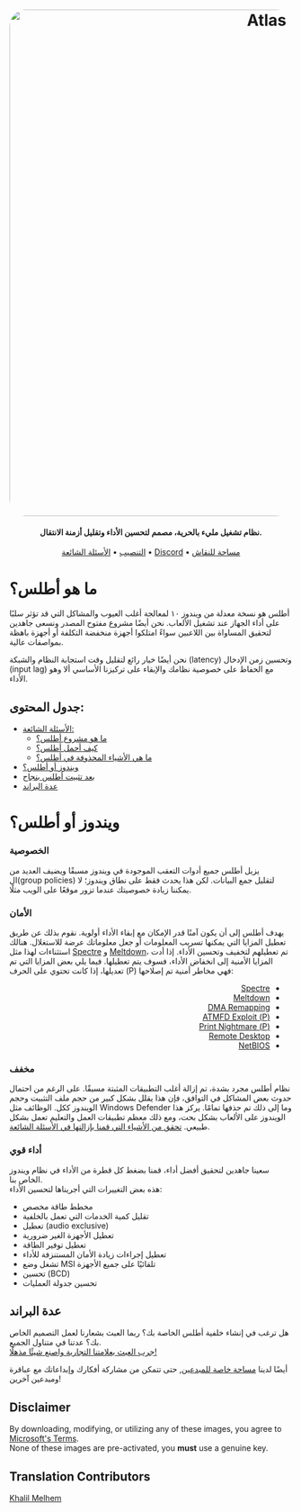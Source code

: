 <h1 align="center">
  <a href="http://atlasos.net"><img src="https://i.imgur.com/xV08gIt.png" alt="Atlas" width="900" style="border-radius: 30px"></a>
</h1>

<h4 align="center">نظام تشغيل مليء بالحرية، مصمم لتحسين الأداء وتقليل أزمنة الانتقال.</h4>

<p align="center">
  <a href="https://github.com/Atlas-OS/Atlas/wiki/2.-Installing">التنصيب</a>
  •
  <a href="https://github.com/Atlas-OS/Atlas/wiki/1.-FAQ#contents">الأسئلة الشائعة</a>
  •
  <a href="https://discord.com/servers/atlas-795710270000332800" target="_blank">Discord</a>
  •
  <a href="https://forum.atlasos.net">مساحة للنقاش</a>
</p>

# ما هو أطلس؟

أطلس هو نسخة معدلة من ويندوز ١٠ لمعالجة أغلب العيوب والمشاكل التي قد تؤثر سلبًا على أداء الجهاز عند تشغيل الألعاب. نحن أيضًا مشروع مفتوح المصدر ونسعى جاهدين لتحقيق المساواة بين اللاعبين سواءً امتلكوا أجهزة منخفضة التكلفة أو أجهزة باهظة بمواصفات عالية.

نحن أيضًا خيار رائع لتقليل وقت استجابة النظام والشبكة (latency) وتحسين زمن الإدخال (input lag) مع الحفاظ على خصوصية نظامك والإبقاء على تركيزنا الأساسي ألا وهو الأداء.

## جدول المحتوى:

<ul>
<li><a href="https://github.com/Atlas-OS/Atlas/wiki/1.-FAQ">الأسئلة الشائعة:</a><ul><li><a href="https://github.com/Atlas-OS/Atlas/wiki/1.-FAQ#11-what-is-the-atlas-project">ما هو مشروع أطلس؟</a></li>
<li><a href="https://github.com/Atlas-OS/Atlas/wiki/1.-FAQ#12-how-do-i-install-atlas-os">كيف أحمل أطلس؟</a></li>
<li><a href="https://github.com/Atlas-OS/Atlas/wiki/1.-FAQ#13-whats-removed-in-atlas-os">ما هي الأشياء المحذوفة في أطلس؟</a></li></ul></li>
<li><a href="#windows-vs-atlas">ويندوز أو أطلس؟</a></li>
<li><a href="https://github.com/Atlas-OS/Atlas/wiki/3.-Post-Install">بعد تثبيت أطلس بنجاح</a></li>
<li><a href="https://raw.githubusercontent.com/Atlas-OS/Atlas/main/img/brand-kit.zip">عدة البراند</a></li>
</ul>

## <h1 id="windows-vs-atlas">ويندوز أو أطلس؟</h1>

### **الخصوصية**

يزيل أطلس جميع أدوات التعقب الموجودة في ويندوز مسبقًا ويضيف العديد من ال(group policies) لتقليل جمع البيانات. لكن هذا يحدث فقط على نطاق ويندوز؛ لا يمكننا زيادة خصوصيتك عندما تزور موقعًا على الويب مثلًا.

### **الأمان**

يهدف أطلس إلى أن يكون آمنًا قدر الإمكان مع إبقاء الأداء أولوية. نقوم بذلك عن طريق تعطيل المزايا التي يمكنها تسريب المعلومات أو جعل معلوماتك عرضة للاستغلال. هنالك استثناءات لهذا مثل [Spectre](https://spectreattack.com/spectre.pdf) و [Meltdown](https://meltdownattack.com/meltdown.pdf)، تم تعطيلهم لتخفيف وتحسين الأداء. إذا أدت المزايا الأمنية إلى انخفاض الأداء، فسوف يتم تعطيلها. فيما يلي بعض المزايا التي تم تعديلها، إذا كانت تحتوي على الحرف (P) فهي مخاطر أمنية تم إصلاحها:

<ul dir="rtl">
  <li><a href="https://spectreattack.com/spectre.pdf">Spectre</a></li>
  <li><a href="https://meltdownattack.com/meltdown.pdf">Meltdown</a></li>
  <li><a href="https://docs.microsoft.com/en-us/windows/security/information-protection/kernel-dma-protection-for-thunderbolt">DMA Remapping</a></li>
  <li><a href="https://msrc.microsoft.com/update-guide/en-US/vulnerability/CVE-2020-1020">(P) ATMFD Exploit</a></li>
  <li><a href="https://us-cert.cisa.gov/ncas/current-activity/2021/06/30/printnightmare-critical-windows-print-spooler-vulnerability">(P) Print Nightmare</a></li>
  <li><a href="https://cve.mitre.org/cgi-bin/cvekey.cgi?keyword=Windows+Remote+Desktop">Remote Desktop</a></li>
  <li><a href="https://en.wikipedia.org/wiki/NetBIOS">NetBIOS</a></li>
</ul>

### **مخفف**

نظام أطلس مجرد بشدة، تم إزالة أغلب التطبيقات المثبتة مسبقًا. على الرغم من احتمال حدوث بعض المشاكل في التوافق، فإن هذا يقلل بشكل كبير من حجم ملف التثبيت وحجم الويندوز ككل. الوظائف مثل Windows Defender وما إلى ذلك تم حذفها تمامًا. يركز هذا الويندوز على الألعاب بشكل بحت، ومع ذلك معظم تطبيقات العمل والتعليم تعمل بشكل طبيعي. [تحقق من الأشياء التي قمنا بإزالتها في الأسئلة الشائعة](https://github.com/Atlas-OS/Atlas/wiki/1.-FAQ#13-whats-removed-in-atlas-os).

### **أداء قوي**

سعينا جاهدين لتحقيق أفضل أداء، قمنا بضغط كل قطرة من الأداء في نظام ويندوز الخاص بنا. <br/> هذه بعض التغييرات التي أجريناها لتحسين الأداء:

<ul>
<li>مخطط طاقة مخصص</li>
<li>تقليل كمية الخدمات التي تعمل بالخلفية</li>
<li>تعطيل (audio exclusive)</li>
<li>تعطيل الأجهزة الغير ضرورية</li>
<li>تعطيل توفير الطاقة</li>
<li>تعطيل إجراءات زيادة الأمان المستنزفة للأداء</li>
<li>تشغل وضع MSI تلقائيًا على جميع الأجهزة</li>
<li>تحسين (BCD)</li>
<li>تحسين جدولة العمليات</li>
</ul>

## عدة البراند

هل ترغب في إنشاء خلفية أطلس الخاصة بك؟ ربما العبث بشعارنا لعمل التصميم الخاص بك؟ عدتنا في متناول الجميع. <br/> [جرب العبث بعلامتنا التجارية واصنع شيئًا مذهلًا!](https://cdn.jsdelivr.net/gh/Atlas-OS/Atlas@main/img/brand-kit.zip)

أيضًا لدينا [مساحة خاصة للمبدعين](https://github.com/Atlas-OS/Atlas/discussions/categories/community-artwork), حتى تتمكن من مشاركة أفكارك وإبداعاتك مع عباقرة ومبدعين آخرين!

## Disclaimer

By downloading, modifying, or utilizing any of these images, you agree to [Microsoft's Terms](https://www.microsoft.com/en-us/Useterms/Retail/Windows/10/UseTerms_Retail_Windows_10_English.htm). <br/> None of these images are pre-activated, you **must** use a genuine key.

## Translation Contributors

[Khalil Melhem](https://github.com/pewpewded)
